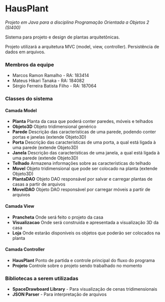 # HausPlant
*Projeto em Java para a disciplina Programação Orientada a Objetos 2 (SI400)*

Sistema para projeto e design de plantas arquitetônicas.

Projeto utilizará a arquitetura MVC (model, view, controller). Persistência de dados em arquivos.

### Membros da equipe
* Marcos Ramon Ramalho - RA: 183414
* Mateus Hikari Tanaka - RA: 184082
* Sérgio Ferreira Batista Filho - RA: 187064

### Classes do sistema
#### Camada Model
* **Planta**
  Planta da casa que poderá conter paredes, móveis e telhados
* **Objeto3D**
  Objeto tridimensional genérico
* **Parede**
  Descrição das características de uma parede, podendo conter portas e janelas (extende Objeto3D)
* **Porta**
  Descrição das características de uma porta, a qual está ligada à uma parede (extende Objeto3D)
* **Janela**
  Descrição das características de uma janela, a qual está ligada à uma parede (extende Objeto3D)
* **Telhado**
  Armazena informações sobre as características do telhado
* **Movel**
  Objeto tridimensional que pode ser colocado na planta (extende Objeto3D)
* **PlantaDAO**
  Objeto DAO responsável por salvar e carregar plantas de casas a partir de arquivos
* **MovelDAO**
  Objeto DAO responsável por carregar móveis a partir de arquivos

#### Camada View
* **Prancheta**
  Onde será feito o projeto da casa
* **Visualizacao**
  Onde será construida e apresentada a visualização 3D da casa
* **Loja**
  Onde estarão disponíveis os objetos que poderão ser colocados na planta

#### Camada Controller
* **HausPlant**
  Ponto de partida e controle principal do fluxo do programa
* **Projeto**
  Controle sobre o projeto sendo trabalhado no momento

### Bibliotecas a serem utilizadas
* **SpaceDrawboard Library** - Para visualização de cenas tridimensionais
* **JSON Parser** - Para interpretação de arquivos


